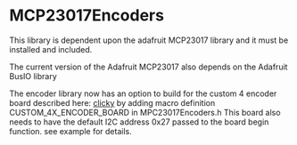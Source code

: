 # MCP23017Encoders

 This library is dependent upon the adafruit MCP23017 library and it must be installed and included.

 The current version of the Adafruit MCP23017 also depends on the Adafruit BusIO library

 The encoder library now has an option to build for the custom 4 encoder board described here: [clicky](https://github.com/MBilge/4x-Rotary-Encoder-I2C-Board-v1.0) by adding macro definition CUSTOM_4X_ENCODER_BOARD in MPC23017Encoders.h This board also needs to have the default I2C address 0x27 passed to the board begin function. see example for details.

